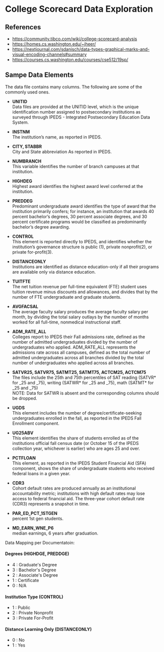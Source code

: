 # College Scorecard Data Exploration

## References
- https://community.tibco.com/wiki/college-scorecard-analysis
- https://homes.cs.washington.edu/~jheer/
- https://nextjournal.com/sdanisch/data-types-graphical-marks-and-visual-encoding-channels#summary
- https://courses.cs.washington.edu/courses/cse512/19sp/

## Sampe Data Elements
The data file contains many columns. The following are some of the commonly used ones. 

- __UNITID__ <br>Data files are provided at the UNITID level, which is the unique identification number assigned to postsecondary institutions as surveyed through IPEDS - Integrated Postsecondary Education Data System.


- __INSTNM__ <br>The institution’s name, as reported in IPEDS.


- __CITY, STABBR__ <br>City and State abbreviation As reported in IPEDS.


- __NUMBRANCH__ <br>This variable identifies the number of branch campuses at that institution.


- __HIGHDEG__ <br>Highest award identifies the highest award level conferred at the institution.


- __PREDDEG__ <br>Predominant undergraduate award identifies the type of award that the institution primarily confers; for instance, an institution that awards 40 percent bachelor’s degrees, 30 percent associate degrees, and 30 percent certificate programs would be classified as predominantly bachelor’s degree awarding.


- __CONTROL__ <br>This element is reported directly to IPEDS, and identifies whether the institution’s governance structure is public (1), private nonprofit(2), or private for-profit(3).


- __DISTANCEONLY__ <br>Institutions are identified as distance education-only if all their programs are available only via distance education.


- __TUITFTE__ <br>The net tuition revenue per full-time equivalent (FTE) student uses tuition revenue minus discounts and allowances, and divides that by the number of FTE undergraduate and graduate students.


- __AVGFACSAL__ <br>The average faculty salary produces the average faculty salary per month, by dividing the total salary outlays by the number of months worked for all full-time, nonmedical instructional staff.


- __ADM_RATE_ALL__ <br>Colleges report to IPEDS their Fall admissions rate, defined as the number of admitted undergraduates divided by the number of undergraduates who applied. ADM_RATE_ALL represents the admissions rate across all campuses, defined as the total number of admitted undergraduates across all branches divided by the total number of undergraduates who applied across all branches.


- __SATVR25, SATVR75, SATMT25, SATMT75, ACTCM25, ACTCM75__ <br>The files include the 25th and 75th percentiles of SAT reading (SATVR* for _25 and _75), writing (SATWR* for _25 and _75), math (SATMT* for _25 and _75) <br> NOTE: Data for SATWR is absent and the corresponding columns should be dropped.


- __UGDS__ <br>This element includes the number of degree/certificate-seeking undergraduates enrolled in the fall, as reported in the IPEDS Fall Enrollment component.


- __UG25ABV__ <br>This element identifies the share of students enrolled as of the institutions official fall census date (or October 15 of the IPEDS collection year, whichever is earlier) who are ages 25 and over.


- __PCTFLOAN__ <br>This element, as reported in the IPEDS Student Financial Aid (SFA) component, shows the share of undergraduate students who received federal loans in a given year.


- __CDR3__ <br>Cohort default rates are produced annually as an institutional accountability metric; institutions with high default rates may lose access to federal financial aid. The three-year cohort default rate (CDR3) represents a snapshot in time.

- __PAR_ED_PCT_1STGEN__ <br>percent 1st gen students.

- __MD_EARN_WNE_P6__ <br>median earnings, 6 years after graduation.

Data Mapping per Documentatoin:

#### Degrees (HIGHDGE, PREDDGE)
- 4 : Graduate's Degree
- 3 : Bachelor's Degree
- 2 : Associate's Degree
- 1 : Certificate
- 0 : N/A

#### Institution Type (CONTROL)
- 1 : Public
- 2 : Private Nonprofit
- 3 : Private For-Profit

#### Distance Learning Only (DISTANCEONLY)
- 0 : No
- 1 : Yes
